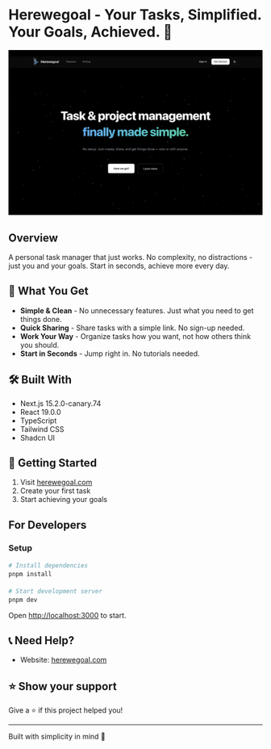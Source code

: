 # Herewegoal - Your Tasks, Simplified. Your Goals, Achieved. 🎯

![HereWeGoal_Landing_Hero](public/herewegoal_landing.png)

## Overview

A personal task manager that just works. No complexity, no distractions - just you and your goals. Start in seconds, achieve more every day.

## 🚀 What You Get

- **Simple & Clean** - No unnecessary features. Just what you need to get things done.
- **Quick Sharing** - Share tasks with a simple link. No sign-up needed.
- **Work Your Way** - Organize tasks how you want, not how others think you should.
- **Start in Seconds** - Jump right in. No tutorials needed.

## 🛠 Built With

- Next.js 15.2.0-canary.74
- React 19.0.0
- TypeScript
- Tailwind CSS
- Shadcn UI

## 🔧 Getting Started

1. Visit [herewegoal.com](https://herewegoal.com)
2. Create your first task
3. Start achieving your goals

## For Developers

### Setup

```bash
# Install dependencies
pnpm install

# Start development server
pnpm dev
```

Open [http://localhost:3000](http://localhost:3000) to start.

## 📞 Need Help?

- Website: [herewegoal.com](https://herewegoal.com)

## ⭐️ Show your support

Give a ⭐️ if this project helped you!

---

Built with simplicity in mind 🎯
